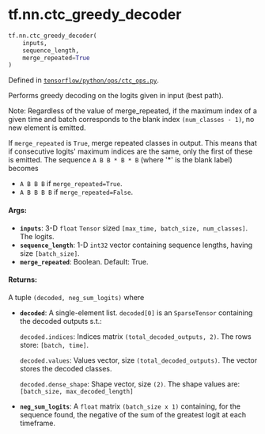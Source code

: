 <div itemscope itemtype="http://developers.google.com/ReferenceObject">
<meta itemprop="name" content="tf.nn.ctc_greedy_decoder" />
<meta itemprop="path" content="Stable" />
</div>

# tf.nn.ctc_greedy_decoder

``` python
tf.nn.ctc_greedy_decoder(
    inputs,
    sequence_length,
    merge_repeated=True
)
```



Defined in [`tensorflow/python/ops/ctc_ops.py`](/code/stable/tensorflow/python/ops/ctc_ops.py).

Performs greedy decoding on the logits given in input (best path).

Note: Regardless of the value of merge_repeated, if the maximum index of a
given time and batch corresponds to the blank index `(num_classes - 1)`, no
new element is emitted.

If `merge_repeated` is `True`, merge repeated classes in output.
This means that if consecutive logits' maximum indices are the same,
only the first of these is emitted.  The sequence `A B B * B * B` (where '*'
is the blank label) becomes

  * `A B B B` if `merge_repeated=True`.
  * `A B B B B` if `merge_repeated=False`.

#### Args:

* <b>`inputs`</b>: 3-D `float` `Tensor` sized `[max_time, batch_size, num_classes]`.
    The logits.
* <b>`sequence_length`</b>: 1-D `int32` vector containing sequence lengths, having size
    `[batch_size]`.
* <b>`merge_repeated`</b>: Boolean.  Default: True.


#### Returns:

A tuple `(decoded, neg_sum_logits)` where

* <b>`decoded`</b>: A single-element list. `decoded[0]`
    is an `SparseTensor` containing the decoded outputs s.t.:

    `decoded.indices`: Indices matrix `(total_decoded_outputs, 2)`.
      The rows store: `[batch, time]`.

    `decoded.values`: Values vector, size `(total_decoded_outputs)`.
      The vector stores the decoded classes.

    `decoded.dense_shape`: Shape vector, size `(2)`.
      The shape values are: `[batch_size, max_decoded_length]`

* <b>`neg_sum_logits`</b>: A `float` matrix `(batch_size x 1)` containing, for the
      sequence found, the negative of the sum of the greatest logit at each
      timeframe.